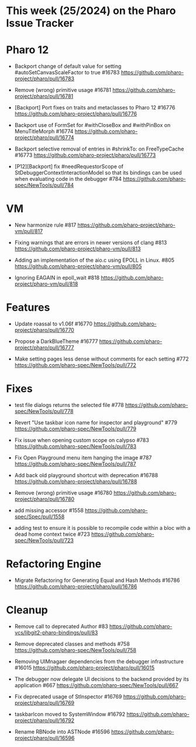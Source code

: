 # This week (25/2024) on the Pharo Issue Tracker

# Pharo 12

- Backport change of default value for setting #autoSetCanvasScaleFactor to true #16783
	https://github.com/pharo-project/pharo/pull/16783
	
- Remove (wrong) primitive usage #16781
	https://github.com/pharo-project/pharo/pull/16781
	
- [Backport] Port fixes on traits and metaclasses to Pharo 12 #16776
	https://github.com/pharo-project/pharo/pull/16776
	
- Backport use of FormSet for #withCloseBox and #withPinBox on MenuTitleMorph #16774
	https://github.com/pharo-project/pharo/pull/16774
	
- Backport selective removal of entries in #shrinkTo: on FreeTypeCache #16773
	https://github.com/pharo-project/pharo/pull/16773
	
- [P12][Backport] fix #needRequestorScope of StDebuggerContextInteractionModel so that its bindings can be used when evaluating code in the debugger #784
	https://github.com/pharo-spec/NewTools/pull/784

# VM

- New harmonize rule #817
	https://github.com/pharo-project/pharo-vm/pull/817
	
- Fixing warnings that are errors in newer versions of clang #813
	https://github.com/pharo-project/pharo-vm/pull/813
	
- Adding an implementation of the aio.c using EPOLL in Linux. #805
	https://github.com/pharo-project/pharo-vm/pull/805
	
- Ignoring EAGAIN in epoll_wait #818
	https://github.com/pharo-project/pharo-vm/pull/818

# Features

- Update roassal to v1.06f #16770
	https://github.com/pharo-project/pharo/pull/16770

- Propose a DarkBlueTheme #16777
	https://github.com/pharo-project/pharo/pull/16777
	
- Make setting pages less dense without comments for each setting #772
	https://github.com/pharo-spec/NewTools/pull/772

# Fixes

- test file dialogs returns the selected file #778
	https://github.com/pharo-spec/NewTools/pull/778

- Revert "Use taskbar icon name for inspector and playground" #779
	https://github.com/pharo-spec/NewTools/pull/779

- Fix issue when opening custom scope on calypso #783
	https://github.com/pharo-spec/NewTools/pull/783

- Fix Open Playground menu item hanging the image #787
	https://github.com/pharo-spec/NewTools/pull/787

- Add back old playground shortcut with deprecation #16788
	https://github.com/pharo-project/pharo/pull/16788
	
- Remove (wrong) primitive usage #16780
	https://github.com/pharo-project/pharo/pull/16780
	
- add missing accessor #1558
	https://github.com/pharo-spec/Spec/pull/1558

- adding test to ensure it is possible to recompile code within a bloc with a dead home context twice #723
	https://github.com/pharo-spec/NewTools/pull/723


# Refactoring Engine

- Migrate Refactoring for Generating Equal and Hash Methods #16786
	https://github.com/pharo-project/pharo/pull/16786


# Cleanup

- Remove call to deprecated Author #83
	https://github.com/pharo-vcs/libgit2-pharo-bindings/pull/83

- Remove deprecated classes and methods #758
	https://github.com/pharo-spec/NewTools/pull/758

- Removing UIMnagaer dependencies from the debugger infrastructure #16015
	https://github.com/pharo-project/pharo/pull/16015
	
- The debugger now delegate UI decisions to the backend provided by its application #667
	https://github.com/pharo-spec/NewTools/pull/667

- Fix deprecated usage of StInspector #16769
	https://github.com/pharo-project/pharo/pull/16769

- taskbarIcon moved to SystemWindow #16792
	https://github.com/pharo-project/pharo/pull/16792
	
- Rename RBNode into ASTNode #16596
	https://github.com/pharo-project/pharo/pull/16596
